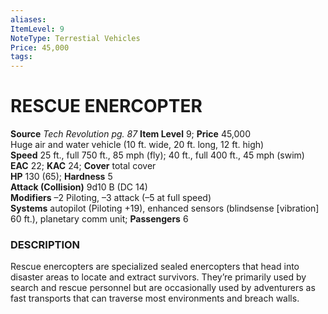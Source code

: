 ```yaml
---
aliases: 
ItemLevel: 9
NoteType: Terrestial Vehicles
Price: 45,000
tags: 
---
```

# RESCUE ENERCOPTER
**Source** _Tech Revolution pg. 87_
**Item Level** 9; **Price** 45,000  
Huge air and water vehicle (10 ft. wide, 20 ft. long, 12 ft. high)  
**Speed** 25 ft., full 750 ft., 85 mph (fly); 40 ft., full 400 ft., 45 mph (swim)  
**EAC** 22; **KAC** 24; **Cover** total cover  
**HP** 130 (65); **Hardness** 5  
**Attack (Collision)** 9d10 B (DC 14)  
**Modifiers** –2 Piloting, –3 attack (–5 at full speed)  
**Systems** autopilot (Piloting +19), enhanced sensors (blindsense [vibration] 60 ft.), planetary comm unit; **Passengers** 6  

### DESCRIPTION

Rescue enercopters are specialized sealed enercopters that head into disaster areas to locate and extract survivors. They’re primarily used by search and rescue personnel but are occasionally used by adventurers as fast transports that can traverse most environments and breach walls.
